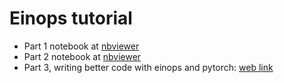 # Einops tutorial

- Part 1 notebook at [nbviewer](https://nbviewer.jupyter.org/github/arogozhnikov/einops/blob/master/docs/1-einops-basics.ipynb)
- Part 2 notebook at [nbviewer](https://nbviewer.jupyter.org/github/arogozhnikov/einops/blob/master/docs/2-einops-for-deep-learning.ipynb)
- Part 3, writing better code with einops and pytorch: [web link](https://arogozhnikov.github.io/einops/pytorch-examples.html)
 